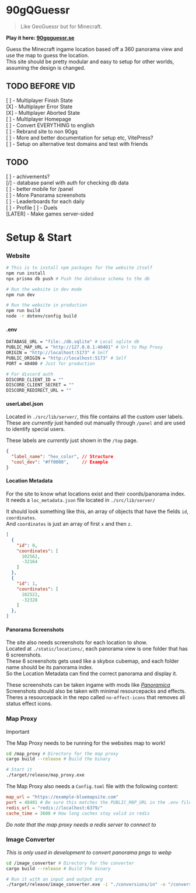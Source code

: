 # 90gQGuessr

> Like GeoGuessr but for Minecraft.

**Play it here: [90gqguessr.se](https://90gqguessr.se)**

Guess the Minecraft ingame location based off a 360 panorama view and use the map to guess the location.  
This site should be pretty modular and easy to setup for other worlds, assuming the design is changed.  

## TODO BEFORE VID
[ ] - Multiplayer Finish State  
[X] - Multiplayer Error State  
[X] - Multiplayer Aborted State  
[ ] - Multiplayer Homepage  
[ ] - Convert EVERYTHING to english  
[ ] - Rebrand site to non 90gq  
[ ] - More and better documentation for setup etc, VitePress?  
[ ] - Setup on alternative test domains and test with friends  

## TODO
[ ] - achivements?  
[/] - database panel with auth for checking db data  
[ ] - better mobile for /panel  
[ ] - More Panorama screenshots  
[ ] - Leaderboards for each daily  
[ ] - Profile
[ ] - Duels  
[LATER] - Make games server-sided  

# Setup & Start


### **Website**
```bash
# This is to install npm packages for the website itself
npm run install
npx prisma db push # Push the database schema to the db
```

```bash
# Run the website in dev mode
npm run dev
```
```bash
# Run the website in production
npm run build
node -r dotenv/config build
```

#### **.env**

```sh
DATABASE_URL = "file:./db.sqlite" # Local sqlite db
PUBLIC_MAP_URL = "http://127.0.0.1:40401" # Url to Map Proxy
ORIGIN = "http://localhost:5173" # Self
PUBLIC_ORIGIN = "http://localhost:5173" # Self
PORT = 40400 # Just for production

# For discord auth
DISCORD_CLIENT_ID = ""
DISCORD_CLIENT_SECRET = ""
DISCORD_REDIRECT_URL = ""
```

#### **userLabel.json**
Located in `./src/lib/server/`, this file contains all the custom user labels.  
These are *currently* just handed out manually through `/panel` and are used to identify special users.  

These labels are *currently* just shown in the `/top` page.  

```json
{
  "label_name": "hex_color", // Structure
  "cool_dev": "#ff0000",     // Example
}
```

#### **Location Metadata**

For the site to know what locations exist and their coords/panorama index.  
It needs a `loc_metadata.json` file located in `./src/lib/server/`  

It should look something like this, an array of objects that have the fields `id`, `coordinates`.  
And `coordinates` is just an array of first `x` and then `z`.  

```json
[
  {
    "id": 0,
    "coordinates": [
      102562,
      -32164
    ]
  },
  {
    "id": 1,
    "coordinates": [
      102522,
      -32328
    ]
  },
]
```

#### **Panorama Screenshots**

The site also needs screenshots for each location to show.  
Located at `./static/locations/`, each panorama view is one folder that has 6 screenshots.  
These 6 screenshots gets used like a skybox cubemap, and each folder name should be its panorama index.  
So the Location Metadata can find the correct panorama and display it.  

These screenshots can be taken ingame with mods like *[Panoramica](https://modrinth.com/mod/panoramica)*  
Screenshots should also be taken with minimal resourcepacks and effects.   
Theres a resourcepack in the repo called `no-effect-icons` that removes all status effect icons.  

### **Map Proxy**
> [!IMPORTANT]  
> The Map Proxy needs to be running for the websites map to work!

```bash
cd /map_proxy # Directory for the map proxy
cargo build --release # Build the binary

# Start it
./target/release/map_proxy.exe
```
The Map Proxy also needs a `Config.toml` file with the following content:
```toml
map_url = "https://example-bluemapsite.com"
port = 40401 # Be sure this matches the PUBLIC_MAP_URL in the .env file
redis_url = "redis://localhost:6379/"
cache_time = 3600 # How long caches stay valid in redis
```

*Do note that the map proxy needs a redis server to connect to*

### **Image Converter**
*This is only used in development to convert panorama pngs to webp*

```bash
cd /image_converter # Directory for the converter
cargo build --release # Build the binary

# Run it with an input and output arg
./target/release/image_converter.exe -i "./conversions/in" -o "/conversions/out"
```


